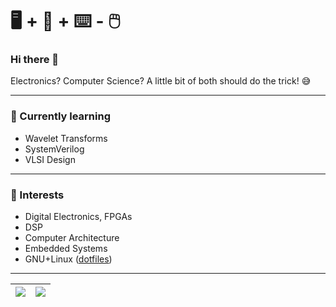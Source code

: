 # :desktop_computer: + :penguin: + :keyboard: - :computer_mouse:

### Hi there 👋

Electronics? Computer Science? A little bit of both should do the trick! :sweat_smile:

---

### :seedling: Currently learning

* Wavelet Transforms
* SystemVerilog
* VLSI Design

---

### :telescope: Interests

* Digital Electronics, FPGAs
* DSP
* Computer Architecture
* Embedded Systems
* GNU+Linux ([dotfiles](https://github.com/CodePurble/dots))

---

| <a href="https://github.com/anuraghazra/github-readme-stats"><img align="center" src="https://github-readme-stats.vercel.app/api?username=CodePurble&count_private=true&show_icons=true&theme=onedark" /></a> | <a href="https://github.com/anuraghazra/github-readme-stats"><img align="center" src="https://github-readme-stats.vercel.app/api/top-langs/?username=CodePurble&layout=compact&show_icons=true&theme=onedark" /></a> |
|-------------|-------------|
